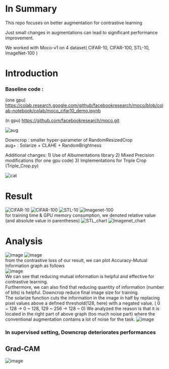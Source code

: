 # In Summary

This repo focuses on better augmentation for contrastive learning

Just small changes in augmentations can lead to significant performance improvement.

We worked with Moco-v1 on 4 dataset( CIFAR-10, CIFAR-100, STL-10, ImageNet-100 )


# Introduction

### Baseline code : 

(one gpu) https://colab.research.google.com/github/facebookresearch/moco/blob/colab-notebook/colab/moco_cifar10_demo.ipynb 

(n gpu) https://github.com/facebookresearch/moco.git  

![aug](https://user-images.githubusercontent.com/77424795/118077509-2a1c8580-b3ef-11eb-9149-50de399c979d.png)  

Downcrop : smaller hyper-parameter of RandomResizedCrop  
aug+ : Solarize + CLAHE + RandomBrightness

Additional changes: 1) Use of Albumentations library 2) Mixed Precision modifications (for one gpu code) 3) Implementations for Triple Crop (Triple_Crop.py)  

![cat](https://user-images.githubusercontent.com/77424795/118076617-7ebf0100-b3ed-11eb-86d2-e476a1c40d5a.png)

   
# Result
![CIFAR-10](https://user-images.githubusercontent.com/77424795/118076822-e1180180-b3ed-11eb-8cc7-61fcd924b0e1.png)
![CIFAR-100](https://user-images.githubusercontent.com/77424795/118076830-e5441f00-b3ed-11eb-99ee-c2f665c719fe.png)
![STL-10](https://user-images.githubusercontent.com/77424795/118076837-e9703c80-b3ed-11eb-8d31-29d7c842142b.png)
![Imagenet-100](https://user-images.githubusercontent.com/77424795/118077866-fa21b200-b3ef-11eb-8e29-ad77273653e1.png)  
for training time & GPU memory consumption, we denoted relative value (and absolute value in parentheses)
![STL_chart](https://user-images.githubusercontent.com/77424795/118077945-20dfe880-b3f0-11eb-9334-5702402c0f61.png)
![Imagenet_chart](https://user-images.githubusercontent.com/77424795/118077986-30f7c800-b3f0-11eb-8229-376c7ddd8e35.png)

# Analysis

![image](https://user-images.githubusercontent.com/77424795/118088494-221a1100-b402-11eb-8e5d-459074acda32.png)
![image](https://user-images.githubusercontent.com/77424795/118088573-39f19500-b402-11eb-8fd4-d7ce2d8a0002.png)  
from the contrastive loss of our result, we can plot Accuracy-Mutual Information graph as follows  
![image](https://user-images.githubusercontent.com/77424795/118088717-6f967e00-b402-11eb-9779-a56b38d07d6f.png)  
We can see that reducing mutual information is helpful and effective for contrastive learning.  
Furthermore, we can also find that reducing quantity of information (number of bits) is helpful. Downcrop reduce final image size for training.  
The solarize function cuts the information in the image in half by replacing pixel values above a defined threshold(128, here) with a negated value. ( 0 ~ 128 -> 0 ~ 128, 129 ~ 256 -> 128 ~ 0) We analyzed the reason is that it is located in the right part of above graph (too much noise part) where the conventional augmentation contains a lot of noise for the task.
![image](https://user-images.githubusercontent.com/77424795/118088738-79b87c80-b402-11eb-9cc7-05ea38846d95.png)

### In supervised setting, Downcrop deteriorates performances

## Grad-CAM
![image](https://user-images.githubusercontent.com/77424795/118090290-5b538080-b404-11eb-9646-7534987b3e53.png)
